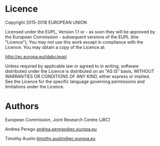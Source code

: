 # Licence

Copyright 2015-2018 EUROPEAN UNION
  
Licensed under the EUPL, Version 1.1 or - as soon they will be approved by the European Commission - subsequent versions of the EUPL (the "Licence"); You may not use this work except in compliance with the Licence. You may obtain a copy of the Licence at:
 
http://ec.europa.eu/idabc/eupl
 
Unless required by applicable law or agreed to in writing, software distributed under the Licence is distributed on an "AS IS" basis, WITHOUT WARRANTIES OR CONDITIONS OF ANY KIND, either express or implied. See the Licence for the specific language governing permissions and limitations under the Licence.
 
# Authors

European Commission, Joint Research Centre (JRC)

Andrea Perego <andrea.perego@ec.europa.eu>

Timothy Austin <timothy.austin@ec.europa.eu>
